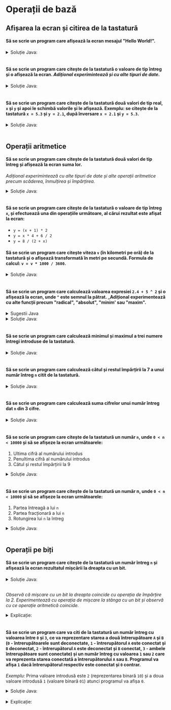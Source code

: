 # Operații de bază

## Afișarea la ecran și citirea de la tastatură

#### Să se scrie un program care afișează la ecran mesajul "Hello World!".
<details>
<summary>Soluție Java:</summary>

```java
public class Main {

    public static void main(String[] args) {
        System.out.println("Hello World");
    }

}
```
</details>
<br />

#### Să se scrie un program care citește de la tastatură o valoare de tip întreg și o afișează la ecran. _Adițional experimintează și cu alte tipuri de date._

<details>
<summary>Soluție Java:</summary>

```java
import java.util.Scanner;

public class Main {

    public static void main(String[] args) {
        Scanner scanner = new Scanner(System.in);

        System.out.print("Enter value of type integer: ");
        int x = scanner.nextInt();

        System.out.println("The entered value is: " + x);
    }

}
```
</details>
<br />

#### Să se scrie un program care citește de la tastatură două valori de tip real, `x` și `y` și apoi le schimbă valorile și le afișează. Exemplu: se citește de la tastatură `x = 5.3` și `y = 2.1`, după înversare `x = 2.1` și `y = 5.3`.

<details>
<summary>Soluție Java:</summary>

```java
import java.util.Scanner;

public class Main {

    public static void main(String[] args) {
        Scanner scanner = new Scanner(System.in);

        System.out.print("Enter x of type float: ");
        float x = scanner.nextFloat();

        System.out.print("Enter y of type float: ");
        float y = scanner.nextFloat();

        float z = x;
        x = y;
        y = z;

        System.out.println("The swapped values are: x = " + x + " and y = " + y);
    }

}
```
</details>
<br />

<!-- ----------------------------------------------------------------------------------------- -->

## Operații aritmetice

#### Să se scrie un program care citește de la tastatură două valori de tip întreg și afișează la ecran suma lor. 

_Adițional experimintează cu alte tipuri de date și alte operații aritmetice precum scăderea, înmulțirea și împărțirea._

<details>
<summary>Soluție Java:</summary>

```java
import java.util.Scanner;

public class Main {

    public static void main(String[] args) {
        Scanner scanner = new Scanner(System.in);

        System.out.print("Enter x: ");
        int x = scanner.nextInt();

        System.out.print("Enter y: ");
        int y = scanner.nextInt();
        
        int z = x + y;

        System.out.println("The sum is: " + z);
    }

}

```
</details>
<br />

#### Să se scrie un program care citește de la tastatură o valoare de tip întreg `x`, și efectuează una din operațiile următoare, al cărui rezultat este afișat la ecran:

* `y = (x + 1) * 2`
* `y = x * 4 + 6 / 2`
* `y = 8 / (2 + x)`

#### Să se scrie un program care citește viteza `v` (în kilometri pe oră) de la tastatură și o afișează transformată în metri pe secundă. Formula de calcul: `v = v * 1000 / 3600`.

<details>
<summary>Soluție Java:</summary>

```java
import java.util.Scanner;

public class Main {

    public static void main(String[] args) {
        Scanner scanner = new Scanner(System.in);

        System.out.print("Introdu viteza in km/h: ");
        int v = scanner.nextInt();

        v = v * 1000 / 3600;

        System.out.println("Viteza in m/s: " + v);
    }

}
```
</details>
<br />

#### Să se scrie un program care calculează valoarea expresiei `2.4 + 5 ^ 2` și o afișează la ecran, unde `^` este semnul la pătrat. _Adițional experimentează cu alte funcții precum "radical", "absolut", "minim' sau "maxim".

<details>
<summary>Sugestii Java</summary>
    
<p>Biblioteca Java conține o class-ă numită <code>Math</code>, care conține un set de funcții matimatice precum <code>Math.sqrt()</code>, 
<code>Math.abs()</code>, <code>Math.min()</code> sau <code>Math.max()</code>.</p>

<p>Consideră să implementezi cîteva programe care ar folosi diverse funcții din class-a <code>Math</code>.</p>    
    
</details> 

<details>
<summary>Soluție Java:</summary>

```java
public class Main {

    public static void main(String[] args) {
        double x = 2.4 + Math.pow(5, 2);
        System.out.println("Rezultatul expresiei: " + x);
    }

}

```
</details>
<br />

#### Să se scrie un program care calculează minimul și maximul a trei numere întregi introduse de la tastatură.

<details>
<summary>Soluție Java:</summary>

```java
import java.util.Scanner;

public class Main {

    public static void main(String[] args) {
        Scanner scanner = new Scanner(System.in);

        System.out.print("Enter x: ");
        int x = scanner.nextInt();

        System.out.print("Enter y: ");
        int y = scanner.nextInt();

        System.out.print("Enter z: ");
        int z = scanner.nextInt();

        int max = Math.max(Math.max(x, y), z);

        System.out.println("The maximum number is: " + max);
    }

}


```
</details>
<br />

#### Să se scrie un program care calculează câtul și restul împărțirii la 7 a unui număr întreg `n` citit de la tastatură.

<details>
<summary>Soluție Java:</summary>

```java
import java.util.Scanner;

public class Main {

    public static void main(String[] args) {
        Scanner scanner = new Scanner(System.in);

        System.out.print("Enter integer number: ");
        int n = scanner.nextInt();

        int x = n / 7;
        int y = n % 7;

        System.out.println("The extent of the division is: " + x);
        System.out.println("The rest of the division is: " + y);
    }

}

```
</details>
<br />

#### Să se scrie un program care calculează suma cifrelor unui număr întreg dat `n` din 3 cifre.

<details>
<summary>Soluție Java:</summary>

```java
import java.util.Scanner;

public class Main {

    public static void main(String[] args) {
        Scanner scanner = new Scanner(System.in);

        System.out.print("Enter an integer number between 100 and 999: ");
        int n = scanner.nextInt();

        int x = n % 10;
        x = x + n / 10 % 10;
        x = x + n / 100 % 10;

        System.out.println("The sum is: " + x);
    }

}

```
</details>
<br />

#### Să se scrie un program care citește de la tastatură un număr `n`, unde `0 < n < 10000` și să se afișeze la ecran următoarele:
1. Ultima cifră al numărului introdus
2. Penultima cifră al numărului introdus
3. Câtul și restul împărțirii la 9 

<details>
<summary>Soluție Java:</summary>

```java
import java.util.Scanner;

public class Main {

    public static void main(String[] args) {
        Scanner scanner = new Scanner(System.in);

        System.out.print("Enter an integer number between 0 and 10000: ");
        int n = scanner.nextInt();

        System.out.println("The last digit is: " + n % 10);
        System.out.println("The second last digit is: " + n / 10 % 10);
        System.out.println("The remains of devision to 9 is: " + n % 9);
        System.out.println("The devision to 9 is: " + n / 9);
    }
}
```
</details>
<br />

#### Să se scrie un program care citește de la tastatură un număr n, unde `0 < n < 10000` și să se afișeze la ecran următoarele:
1. Partea întreagă a lui `n`
2. Partea fracționară a lui `n`
3. Rotungirea lui `n` la întreg

<details>
<summary>Soluție Java:</summary>

```java
import java.util.Scanner;

public class Main {

    public static void main(String[] args) {
        Scanner scanner = new Scanner(System.in);

        System.out.print("Enter n between 0 and 10000: ");
        float n = scanner.nextFloat();

        System.out.println("The whole number is: " + (int) n);
        System.out.println("The fractional side of number is: " + (n - (int) n));
        System.out.println("The rounded number is: " + Math.round(n));
    }
}
```
</details>
<br />

<!-- ----------------------------------------------------------------------------------------- -->

## Operații pe biți

#### Să se scrie un program care citește de la tastatură un număr întreg `n` și afișează la ecran rezultatul mișcării la dreapta cu un bit.

<details>
<summary>Soluție Java:</summary>

```java
import java.util.Scanner;

public class Main {

    public static void main(String[] args) {
        Scanner scanner = new Scanner(System.in);

        System.out.print("Enter n: ");
        int n = scanner.nextInt();

        int x = n >> 1;

        System.out.println("The shifted number is: " + x);
    }

}

```
</details>
<br />

_Observă că mișcare cu un bit la dreapta coincide cu operația de împărțire la 2. Experimentează cu operația de mișcare la stânga cu un bit și observă cu ce operație aritmetică coincide._

<details>
<summary>Explicație:</summary>

Să luăm ca exemplu cifra `5` al cărei reprezentare binară este `101`. Atunci cănd mișcăm valoare cu un bit la dreapta, rezultatul obținut este `010` care coincide cu cifra `2` (mișcare la stânga cu un bit va fi rezulta în valoare `1010` care corespunde cu valoare `10` în sistemul zecimal).
</details>
<br />

#### Să se scrie un program care va citi de la tastatură un număr întreg cu valoarea între `0` și `3`, ce va reprezentare starea a două întrerupătoare `A` și `B` (`0` - întrerupătoarele sunt deconectate, `1` - întrerupătorul `A` este conectat și `B` deconectat, `2` - întrerupătorul `A` este deconectat și `B` conectat, `3` - ambele întrerupătoare sunt conectate) și un număr întreg cu valoarea `1` sau `2` care va reprezenta starea conectată a întrerupătorului `A` sau `B`. Programul va afișa `1` dacă întrerupătorul respectiv este conectat și `0` contrar.

_Exemplu:_ Prima valoare introdusă este `2` (reprezentarea binară `10`) și a doua valoare introdusă `1` (valoare binară `01`) atunci programul va afișa `0`.

<details>
<summary>Soluție Java:</summary>

```java
import java.util.Scanner;

public class Main {

    public static void main(String[] args) {
        Scanner scanner = new Scanner(System.in);

        System.out.print("Enter switch state (0 - 3): ");
        int x = scanner.nextInt();

        System.out.print("Enter query state 1 or 2: ");
        int y = scanner.nextInt();

        System.out.println("The state: " + (x & y));
    }

}

```
</details>
<br />

<details>
<summary>Explicație:</summary>

Ficare bit al primei cifre introduse reprezintă starea întrerupătorului `A` sau `B`, spre exemplu bitul de pe poziția `0` ar reprezinta starea întrerupătorului `A` și bitul de pe poziția `1` ar reprezenta starea întrerupătorului `B` (spre exemplu cifra `2`, reprezentarea binară `10`, are reprezenta starea întrerupătorul `A` deconectat și `B` conectat). 

Atunci cînd se execută și binar ficare bit de pe poziții corespunzătoare se verifică astfel că:

* `1 & 1 = 1` (operație sau: `1 | 1 = 1`)
* `0 & 1 = 0` (operație sau: `0 | 1 = 1`)
* `1 & 0 = 0` (operație sau: `1 | 0 = 1`)
* `0 & 0 = 0` (operație sau: `0 | 0 = 0`)

Astfel cînd `10 & 01 = 00` (zecimal `0`), iar `10 & 10 = 10` (zecimal `1`).

Această tehnică este bine cunoscută în programare cînd se vrea păstrarea unei stări binare a mai multor elemente. 

</details>